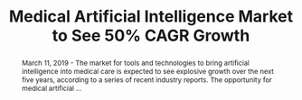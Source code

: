 ---
category: news
title: Medical Artificial Intelligence Market to See 50% CAGR Growth
abstract: March 11, 2019 - The market for tools and technologies to bring artificial intelligence into medical care is expected to see explosive growth over the next five years, according to a series of recent industry reports. The opportunity for medical artificial ...
publishedDateTime: 2019-03-11T13:44:00Z
sourceUrl: https://healthitanalytics.com/news/medical-artificial-intelligence-market-to-see-50-cagr-growth
type: webcontent

provider:
  name: Analytics
  id: default
tags:
  - AI

images: 
  
---